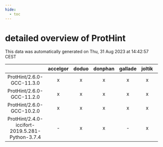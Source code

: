 ```yaml
---
hide:
  - toc
---
```


detailed overview of ProtHint
=============================


This data was automatically generated on Thu, 31 Aug 2023 at 14:42:57 CEST  

| |accelgor|doduo|donphan|gallade|joltik|skitty|swalot|victini|
| :---: | :---: | :---: | :---: | :---: | :---: | :---: | :---: | :---: |
|ProtHint/2.6.0-GCC-11.3.0|x|x|x|x|x|x|x|x|
|ProtHint/2.6.0-GCC-11.2.0|x|x|x|x|x|x|x|x|
|ProtHint/2.6.0-GCC-10.2.0|x|x|x|x|x|x|x|x|
|ProtHint/2.4.0-iccifort-2019.5.281-Python-3.7.4|-|x|x|-|x|-|-|-|
